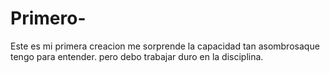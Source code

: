 # Primero-
Este es mi primera creacion
me sorprende la capacidad tan asombrosaque tengo para entender.
pero debo trabajar duro en la disciplina. 
